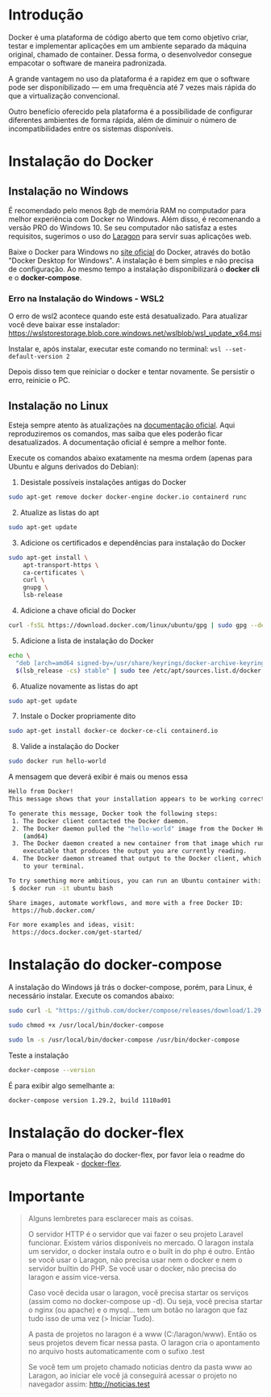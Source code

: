 # Introdução

Docker é uma plataforma de código aberto que tem como objetivo criar, testar e implementar aplicações em um ambiente separado da máquina original, chamado de container. Dessa forma, o desenvolvedor consegue empacotar o software de maneira padronizada. 

A grande vantagem no uso da plataforma é a rapidez em que o software pode ser disponibilizado — em uma frequência até 7 vezes mais rápida do que a virtualização convencional.

Outro benefício oferecido pela plataforma é a possibilidade de configurar diferentes ambientes de forma rápida, além de diminuir o número de incompatibilidades entre os sistemas disponíveis.

# Instalação do Docker

## Instalação no Windows
É recomendado pelo menos 8gb de memória RAM no computador para melhor experiência com Docker no Windows. Além disso, é recomenando a versão PRO do Windows 10. Se seu computador não satisfaz a estes requisitos, sugerimos o uso do [Laragon](https://laragon.org/) para servir suas aplicações web.

Baixe o Docker para Windows no [site oficial](https://docs.docker.com/docker-for-windows/install/) do Docker, através do botão "Docker Desktop for Windows". A instalação é bem simples e não precisa de configuração. Ao mesmo tempo a instalação disponibilizará o **docker cli** e o **docker-compose**. 

### Erro na Instalação do Windows - WSL2
O erro de wsl2 acontece quando este está desatualizado. Para atualizar você deve baixar esse instalador: https://wslstorestorage.blob.core.windows.net/wslblob/wsl_update_x64.msi

Instalar e, após instalar, executar este comando no terminal: ``wsl --set-default-version 2``

Depois disso tem que reiniciar o docker e tentar novamente. Se persistir o erro, reinicie o PC.

## Instalação no Linux
Esteja sempre atento às atualizações na [documentação oficial](https://docs.docker.com/engine/install/ubuntu/). Aqui reproduziremos os comandos, mas saiba que eles poderão ficar desatualizados. A documentação oficial é sempre a melhor fonte.

Execute os comandos abaixo exatamente na mesma ordem (apenas para Ubuntu e alguns derivados do Debian):

1. Desistale possíveis instalações antigas do Docker
````sh
sudo apt-get remove docker docker-engine docker.io containerd runc
````
2. Atualize as listas do apt
````sh
sudo apt-get update
````
3. Adicione os certificados e dependências para instalação do Docker
````sh
sudo apt-get install \
    apt-transport-https \
    ca-certificates \
    curl \
    gnupg \
    lsb-release
````
4. Adicione a chave oficial do Docker
````sh
curl -fsSL https://download.docker.com/linux/ubuntu/gpg | sudo gpg --dearmor -o /usr/share/keyrings/docker-archive-keyring.gpg
````
5. Adicione a lista de instalação do Docker
````sh
echo \
  "deb [arch=amd64 signed-by=/usr/share/keyrings/docker-archive-keyring.gpg] https://download.docker.com/linux/ubuntu \
  $(lsb_release -cs) stable" | sudo tee /etc/apt/sources.list.d/docker.list > /dev/null
````
6. Atualize novamente as listas do apt
````sh
sudo apt-get update
````
7. Instale o Docker propriamente dito
````sh
sudo apt-get install docker-ce docker-ce-cli containerd.io
````
8. Valide a instalação do Docker
````sh
sudo docker run hello-world
````
A mensagem que deverá exibir é mais ou menos essa
````sh
Hello from Docker!
This message shows that your installation appears to be working correctly.

To generate this message, Docker took the following steps:
 1. The Docker client contacted the Docker daemon.
 2. The Docker daemon pulled the "hello-world" image from the Docker Hub.
    (amd64)
 3. The Docker daemon created a new container from that image which runs the
    executable that produces the output you are currently reading.
 4. The Docker daemon streamed that output to the Docker client, which sent it
    to your terminal.

To try something more ambitious, you can run an Ubuntu container with:
 $ docker run -it ubuntu bash

Share images, automate workflows, and more with a free Docker ID:
 https://hub.docker.com/

For more examples and ideas, visit:
 https://docs.docker.com/get-started/
````

# Instalação do docker-compose
A instalação do Windows já trás o docker-compose, porém, para Linux, é necessário instalar. Execute os comandos abaixo:
````sh
sudo curl -L "https://github.com/docker/compose/releases/download/1.29.2/docker-compose-$(uname -s)-$(uname -m)" -o /usr/local/bin/docker-compose
````

````sh
sudo chmod +x /usr/local/bin/docker-compose
````

````sh
sudo ln -s /usr/local/bin/docker-compose /usr/bin/docker-compose
````

Teste a instalação
````sh
docker-compose --version
````

É para exibir algo semelhante a:
````sh
docker-compose version 1.29.2, build 1110ad01
````

# Instalação do docker-flex
Para o manual de instalação do docker-flex, por favor leia o readme do projeto da Flexpeak - [docker-flex](https://github.com/flexpeak/docker-flex).

# Importante

> Alguns lembretes para esclarecer mais as coisas.
>
>O servidor HTTP é o servidor que vai fazer o seu projeto Laravel funcionar. Existem vários disponíveis no mercado. O laragon instala um servidor, o docker instala outro e o built in do php é outro. Então se você usar o Laragon, não precisa usar nem o docker e nem o servidor builtin do PHP. Se você usar o docker, não precisa do laragon e assim vice-versa. 
>
>Caso você decida usar o laragon, você precisa startar os serviços (assim como no docker-compose up -d). Ou seja, você precisa startar o nginx (ou apache) e o mysql... tem um botão no laragon que faz tudo isso de uma vez (> Iniciar Tudo).
>
>A pasta de projetos no laragon é a www (C:/laragon/www). Então os seus projetos devem ficar nessa pasta. O laragon cria o apontamento no arquivo hosts automaticamente com o sufixo .test
>
>Se você tem um projeto chamado noticias dentro da pasta www ao Laragon, ao iniciar ele você já conseguirá acessar o projeto no navegador assim: http://noticias.test
